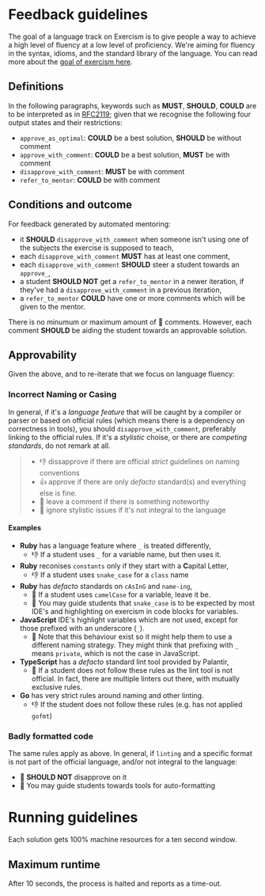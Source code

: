# Feedback guidelines

The goal of a language track on Exercism is to give people a way to achieve a
high level of fluency at a low level of proficiency. We're aiming for fluency
in the syntax, idioms, and the standard library of the language. You can read
more about the [goal of exercism here](https://github.com/exercism/docs/blob/master/about/goal-of-exercism.md).

## Definitions

In the following paragraphs, keywords such as **MUST**, **SHOULD**, **COULD**
are to be interpreted as in [RFC2119](https://www.ietf.org/rfc/rfc2119.txt);
given that we recognise the following four output states and their restrictions:

- `approve_as_optimal`: **COULD** be a best solution, **SHOULD** be without comment
- `approve_with_comment`: **COULD** be a best solution, **MUST** be with comment
- `disapprove_with_comment`: **MUST** be with comment
- `refer_to_mentor`: **COULD** be with comment

## Conditions and outcome

For feedback generated by automated mentoring:

- it **SHOULD** `disapprove_with_comment` when someone isn't using one of the 
  subjects the exercise is supposed to teach,
- each `disapprove_with_comment` **MUST** has at least one comment,
- each `disapprove_with_comment` **SHOULD** steer a student towards an `approve_`,
- a student **SHOULD NOT** get a `refer_to_mentor` in a newer iteration, if they've
  had a `disapprove_with_comment` in a previous iteration,
- a `refer_to_mentor` **COULD** have one or more comments which will be given to
  the mentor.

There is no minumum or maximum amount of :speech_balloon: comments. However, each
comment **SHOULD** be aiding the student towards an approvable solution.

## Approvability

Given the above, and to re-iterate that we focus on language fluency:

### Incorrect Naming or Casing

In general, if it's a _language feature_ that will be caught by a compiler or parser
or based on official rules (which means there is a dependency on correctness in 
tools), you should `disapprove_with_comment`, preferably linking to the official
rules. If it's a _stylistic_ choise, or there are _competing standards_, do not
remark at all.

> - :-1: dissapprove if there are official *strict* guidelines on naming conventions
> - :+1: approve if there are only _defacto_ standard(s) and everything else is fine.
> - :speech_balloon: leave a comment if there is something noteworthy
> - :no_bell: ignore stylistic issues if it's not integral to the language

#### Examples

- **Ruby** has a language feature where `_` is treated differently,
  - :-1: If a student uses `_` for a variable name, but then uses it.
- **Ruby** reconises `constants` only if they start with a **C**apital Letter,
  - :-1: If a student uses `snake_case` for a `class` name
- **Ruby** has _defacto_ standards on `cAsInG` and `name-ing`,
  - :no_bell: If a student uses `camelCase` for a variable, leave it be.
  - :speech_balloon: You may guide students that `snake_case` is to be expected by
    most IDE's and highlighting on exercism in code blocks for variables.
- **JavaScript** IDE's highlight variables which are not used, except for those
  prefixed with an underscore (`_`).
  - :speech_balloon: Note that this behaviour exist so it might help them to use a
    different naming strategy. They might think that prefixing with `_` means 
    `private`, which is not the case in JavaScript.
- **TypeScript** has a _defacto_ standard lint tool provided by Palantir,
  - :no_bell: If a student does not follow these rules as the lint tool is not 
    official. In fact, there are multiple linters out there, with mutually exclusive
    rules.
- **Go** has very strict rules around naming and other linting.
  - :-1: If the student does not follow these rules (e.g. has not applied `gofmt`)

### Badly formatted code

The same rules apply as above. In general, if `linting` and a specific format is not
part of the official language, and/or not integral to the language:
- :no_bell: **SHOULD NOT** disapprove on it
- :speech_balloon: You may guide students towards tools for auto-formatting

# Running guidelines

Each solution gets 100% machine resources for a ten second window.

## Maximum runtime

After 10 seconds, the process is halted and reports as a time-out.
